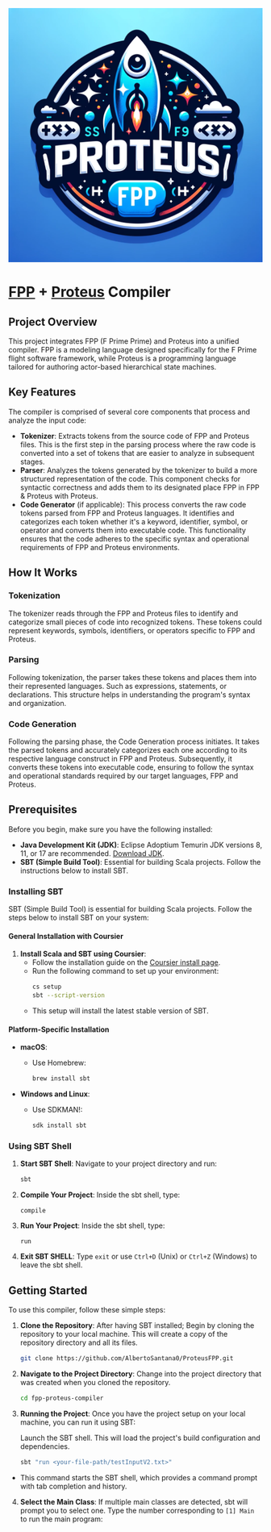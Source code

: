 ![Project Logo](FPPProteusLogo.webp)


# [FPP](https://github.com/nasa/fpp) + [Proteus](https://github.com/csun-tavlab/proteus) Compiler

## Project Overview

This project integrates FPP (F Prime Prime) and Proteus into a unified compiler. FPP is a modeling language designed specifically for the F Prime flight software framework, while Proteus is a programming language tailored for authoring actor-based hierarchical state machines.

## Key Features

The compiler is comprised of several core components that process and analyze the input code:

- **Tokenizer**: Extracts tokens from the source code of FPP and Proteus files. This is the first step in the parsing process where the raw code is converted into a set of tokens that are easier to analyze in subsequent stages.
- **Parser**: Analyzes the tokens generated by the tokenizer to build a more structured representation of the code. This component checks for syntactic correctness and adds them to its designated place FPP in FPP & Proteus with Proteus.
- **Code Generator** (if applicable): This process converts the raw code tokens parsed from FPP and Proteus languages. It identifies and categorizes each token whether it's a keyword, identifier, symbol, or operator and converts them into executable code. This functionality ensures that the code adheres to the specific syntax and operational requirements of FPP and Proteus environments.

## How It Works

### Tokenization

The tokenizer reads through the FPP and Proteus files to identify and categorize small pieces of code into recognized tokens. These tokens could represent keywords, symbols, identifiers, or operators specific to FPP and Proteus.

### Parsing

Following tokenization, the parser takes these tokens and places them into their represented languages. Such as expressions, statements, or declarations. This structure helps in understanding the program's syntax and organization.

### Code Generation

Following the parsing phase, the Code Generation process initiates. It takes the parsed tokens and accurately categorizes each one according to its respective language construct in FPP and Proteus. Subsequently, it converts these tokens into executable code, ensuring to follow the syntax and operational standards required by our target languages, FPP and Proteus.

## Prerequisites

Before you begin, make sure you have the following installed:
- **Java Development Kit (JDK)**: Eclipse Adoptium Temurin JDK versions 8, 11, or 17 are recommended. [Download JDK](https://adoptium.net/).
- **SBT (Simple Build Tool)**:
Essential for building Scala projects. Follow the instructions below to install SBT.


### Installing SBT

SBT (Simple Build Tool) is essential for building Scala projects. Follow the steps below to install SBT on your system:

#### General Installation with Coursier

1. **Install Scala and SBT using Coursier**:
   - Follow the installation guide on the [Coursier install page](https://get-coursier.io/docs/cli-installation).
   - Run the following command to set up your environment:
     ```bash
     cs setup
     sbt --script-version
     ```
   - This setup will install the latest stable version of SBT.

#### Platform-Specific Installation

- **macOS**:
  - Use Homebrew:
    ```bash
    brew install sbt
    ```

- **Windows and Linux**:
  - Use SDKMAN!:
    ```bash
    sdk install sbt
    ```

### Using SBT Shell

1. **Start SBT Shell**:
   Navigate to your project directory and run:
   ```bash
   sbt
2. **Compile Your Project**:
   Inside the sbt shell, type: 
   ```
   compile
     ```
3. **Run Your Project**: 
Inside the sbt shell, type: 
   ```
   run
     ```
4. **Exit SBT SHELL**:
Type `exit` or use `Ctrl+D` (Unix) or `Ctrl+Z` (Windows) to leave the sbt shell.


## Getting Started

To use this compiler, follow these simple steps:

1. **Clone the Repository**:
   After having SBT installed; Begin by cloning the repository to your local machine. This will create a copy of the repository directory and all its files.
   ```bash
   git clone https://github.com/AlbertoSantana0/ProteusFPP.git
      ```

2. **Navigate to the Project Directory**:
Change into the project directory that was created when you cloned the repository.
   ```bash
   cd fpp-proteus-compiler

3. **Running the Project**:
Once you have the project setup on your local machine, you can run it using SBT:

   Launch the SBT shell. This will load the project's build configuration and dependencies.

   ```bash
   sbt "run <your-file-path/testInputV2.txt>"

- This command starts the SBT shell, which provides a command prompt with tab completion and history.

4. **Select the Main Class**: If multiple main classes are detected, sbt will prompt you to select one. Type the number corresponding to `[1] Main` to run the main program:
   


